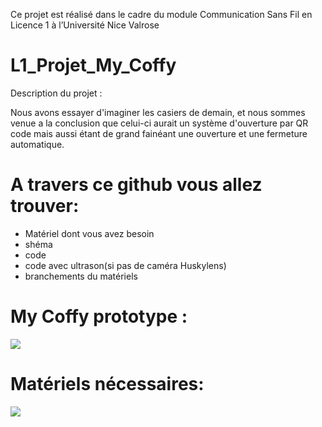 Ce projet est réalisé dans le cadre du module Communication Sans Fil en Licence 1 à l’Université Nice Valrose

# L1_Projet_My_Coffy

Description du projet :

Nous avons essayer d'imaginer les casiers de demain, et nous sommes venue a la conclusion que celui-ci aurait un système d'ouverture par QR code mais aussi étant de grand fainéant une ouverture et une fermeture automatique.

# A travers ce github vous allez trouver:

- Matériel dont vous avez besoin
- shéma 
- code
- code avec ultrason(si pas de caméra Huskylens)
- branchements du matériels
  
# My Coffy prototype :

<img src="https://github.com/CreepTeck/L1_Projet_My_Coffy/assets/171129776/a2e6e5e4-549d-4fe5-8f84-f7568b622d59">


# Matériels nécessaires: 

<img src="https://github.com/CreepTeck/L1_Projet_My_Coffy/assets/171129776/cf8d7798-fffc-42e4-b79c-bcca35a2e23a">





